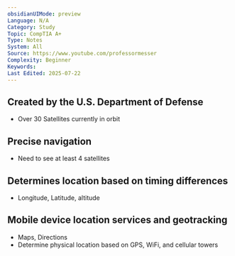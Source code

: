 ```yaml
---
obsidianUIMode: preview
Language: N/A
Category: Study
Topic: CompTIA A+
Type: Notes
System: All
Source: https://www.youtube.com/professormesser
Complexity: Beginner
Keywords: 
Last Edited: 2025-07-22
---
```

## Created by the U.S. Department of Defense
- Over 30 Satellites currently in orbit
## Precise navigation
- Need to see at least 4 satellites
## Determines location based on timing differences
- Longitude, Latitude, altitude
## Mobile device location services and geotracking
- Maps, Directions
- Determine physical location based on GPS, WiFi, and cellular towers
